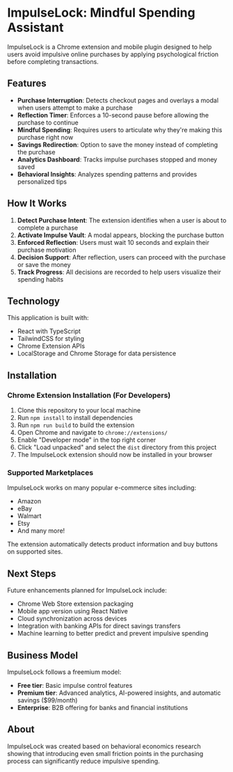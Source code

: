 
# ImpulseLock: Mindful Spending Assistant

ImpulseLock is a Chrome extension and mobile plugin designed to help users avoid impulsive online purchases by applying psychological friction before completing transactions.

## Features

- **Purchase Interruption**: Detects checkout pages and overlays a modal when users attempt to make a purchase
- **Reflection Timer**: Enforces a 10-second pause before allowing the purchase to continue 
- **Mindful Spending**: Requires users to articulate why they're making this purchase right now
- **Savings Redirection**: Option to save the money instead of completing the purchase
- **Analytics Dashboard**: Tracks impulse purchases stopped and money saved
- **Behavioral Insights**: Analyzes spending patterns and provides personalized tips

## How It Works

1. **Detect Purchase Intent**: The extension identifies when a user is about to complete a purchase
2. **Activate Impulse Vault**: A modal appears, blocking the purchase button 
3. **Enforced Reflection**: Users must wait 10 seconds and explain their purchase motivation
4. **Decision Support**: After reflection, users can proceed with the purchase or save the money
5. **Track Progress**: All decisions are recorded to help users visualize their spending habits

## Technology

This application is built with:
- React with TypeScript
- TailwindCSS for styling
- Chrome Extension APIs
- LocalStorage and Chrome Storage for data persistence

## Installation

### Chrome Extension Installation (For Developers)

1. Clone this repository to your local machine
2. Run `npm install` to install dependencies
3. Run `npm run build` to build the extension
4. Open Chrome and navigate to `chrome://extensions/`
5. Enable "Developer mode" in the top right corner
6. Click "Load unpacked" and select the `dist` directory from this project
7. The ImpulseLock extension should now be installed in your browser

### Supported Marketplaces

ImpulseLock works on many popular e-commerce sites including:
- Amazon
- eBay
- Walmart
- Etsy
- And many more!

The extension automatically detects product information and buy buttons on supported sites.

## Next Steps

Future enhancements planned for ImpulseLock include:
- Chrome Web Store extension packaging
- Mobile app version using React Native
- Cloud synchronization across devices
- Integration with banking APIs for direct savings transfers
- Machine learning to better predict and prevent impulsive spending

## Business Model

ImpulseLock follows a freemium model:
- **Free tier**: Basic impulse control features
- **Premium tier**: Advanced analytics, AI-powered insights, and automatic savings ($99/month)
- **Enterprise**: B2B offering for banks and financial institutions

## About

ImpulseLock was created based on behavioral economics research showing that introducing even small friction points in the purchasing process can significantly reduce impulsive spending.
